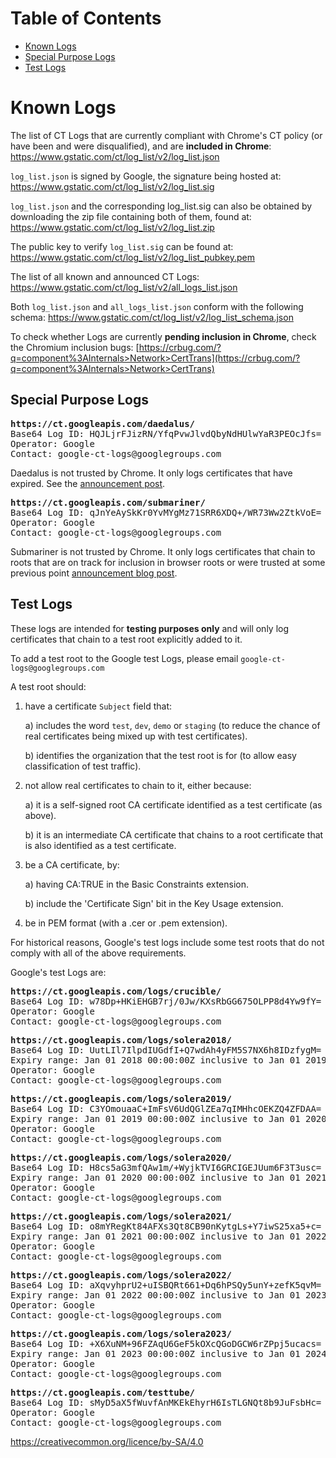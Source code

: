 # Table of Contents

 - [Known Logs](#known-logs)
 - [Special Purpose Logs](#special-purpose-logs)
 - [Test Logs](#test-logs)

# Known Logs

The list of CT Logs that are currently compliant with Chrome's CT policy (or
have been and were disqualified), and are **included in Chrome**:
https://www.gstatic.com/ct/log_list/v2/log_list.json

`log_list.json` is signed by Google, the signature being hosted at:
https://www.gstatic.com/ct/log_list/v2/log_list.sig

`log_list.json` and the corresponding log_list.sig can also be obtained by
downloading the zip file containing both of them, found at:
https://www.gstatic.com/ct/log_list/v2/log_list.zip

The public key to verify `log_list.sig` can be found at:
https://www.gstatic.com/ct/log_list/v2/log_list_pubkey.pem

The list of all known and announced CT Logs:
https://www.gstatic.com/ct/log_list/v2/all_logs_list.json

Both `log_list.json` and `all_logs_list.json` conform with the following schema:
https://www.gstatic.com/ct/log_list/v2/log_list_schema.json

To check whether Logs are currently **pending inclusion in Chrome**, check the
Chromium inclusion bugs:
[https://crbug.com/?q=component%3AInternals>Network>CertTrans](https://crbug.com/?q=component%3AInternals>Network>CertTrans)

## Special Purpose Logs

<pre>
<b>https://ct.googleapis.com/daedalus/</b>
Base64 Log ID: HQJLjrFJizRN/YfqPvwJlvdQbyNdHUlwYaR3PEOcJfs=
Operator: Google
Contact: google-ct-logs@googlegroups.com
</pre>

Daedalus is not trusted by Chrome. It only logs certificates that have expired.
See the
[announcement post](https://groups.google.com/forum/#!topic/certificate-transparency/GUgWzCSN30I).

<pre>
<b>https://ct.googleapis.com/submariner/</b>
Base64 Log ID: qJnYeAySkKr0YvMYgMz71SRR6XDQ+/WR73Ww2ZtkVoE=
Operator: Google
Contact: google-ct-logs@googlegroups.com
</pre>

Submariner is not trusted by Chrome. It only logs certificates that chain to
roots that are on track for inclusion in browser roots or were trusted at some
previous point
[announcement blog post](https://security.googleblog.com/2016/03/certificate-transparency-for-untrusted.html).

## Test Logs

These logs are intended for **testing purposes only** and will only log
certificates that chain to a test root explicitly added to it.

To add a test root to the Google test Logs, please email
`google-ct-logs@googlegroups.com`

A test root should:

1.  have a certificate `Subject` field that:

    a) includes the word `test`, `dev`, `demo` or `staging` (to reduce the
    chance of real certificates being mixed up with test certificates).

    b) identifies the organization that the test root is for (to allow easy
    classification of test traffic).

2.  not allow real certificates to chain to it, either because:

    a) it is a self-signed root CA certificate identified as a test certificate
    (as above).

    b) it is an intermediate CA certificate that chains to a root certificate
    that is also identified as a test certificate.

3.  be a CA certificate, by:

    a) having CA:TRUE in the Basic Constraints extension.

    b) include the 'Certificate Sign' bit in the Key Usage extension.

4.  be in PEM format (with a .cer or .pem extension).

For historical reasons, Google's test logs include some test roots that do not
comply with all of the above requirements.

Google's test Logs are:

<pre>
<b>https://ct.googleapis.com/logs/crucible/</b>
Base64 Log ID: w78Dp+HKiEHGB7rj/0Jw/KXsRbGG675OLPP8d4Yw9fY=
Operator: Google
Contact: google-ct-logs@googlegroups.com
</pre>

<pre>
<b>https://ct.googleapis.com/logs/solera2018/</b>
Base64 Log ID: UutLIl7IlpdIUGdfI+Q7wdAh4yFM5S7NX6h8IDzfygM=
Expiry range: Jan 01 2018 00:00:00Z inclusive to Jan 01 2019 00:00:00Z exclusive
Operator: Google
Contact: google-ct-logs@googlegroups.com
</pre>

<pre>
<b>https://ct.googleapis.com/logs/solera2019/</b>
Base64 Log ID: C3YOmouaaC+ImFsV6UdQGlZEa7qIMHhcOEKZQ4ZFDAA=
Expiry range: Jan 01 2019 00:00:00Z inclusive to Jan 01 2020 00:00:00Z exclusive
Operator: Google
Contact: google-ct-logs@googlegroups.com
</pre>

<pre>
<b>https://ct.googleapis.com/logs/solera2020/</b>
Base64 Log ID: H8cs5aG3mfQAw1m/+WyjkTVI6GRCIGEJUum6F3T3usc=
Expiry range: Jan 01 2020 00:00:00Z inclusive to Jan 01 2021 00:00:00Z exclusive
Operator: Google
Contact: google-ct-logs@googlegroups.com
</pre>

<pre>
<b>https://ct.googleapis.com/logs/solera2021/</b>
Base64 Log ID: o8mYRegKt84AFXs3Qt8CB90nKytgLs+Y7iwS25xa5+c=
Expiry range: Jan 01 2021 00:00:00Z inclusive to Jan 01 2022 00:00:00Z exclusive
Operator: Google
Contact: google-ct-logs@googlegroups.com
</pre>

<pre>
<b>https://ct.googleapis.com/logs/solera2022/</b>
Base64 Log ID: aXqvyhprU2+uISBQRt661+Dq6hPSQy5unY+zefK5qvM=
Expiry range: Jan 01 2022 00:00:00Z inclusive to Jan 01 2023 00:00:00Z exclusive
Operator: Google
Contact: google-ct-logs@googlegroups.com
</pre>

<pre>
<b>https://ct.googleapis.com/logs/solera2023/</b>
Base64 Log ID: +X6XuNM+96FZAqU6GeF5kOXcQGoDGCW6rZPpj5ucacs=
Expiry range: Jan 01 2023 00:00:00Z inclusive to Jan 01 2024 00:00:00Z exclusive
Operator: Google
Contact: google-ct-logs@googlegroups.com
</pre>

<pre>
<b>https://ct.googleapis.com/testtube/</b>
Base64 Log ID: sMyD5aX5fWuvfAnMKEkEhyrH6IsTLGNQt8b9JuFsbHc=
Operator: Google
Contact: google-ct-logs@googlegroups.com
</pre>

https://creativecommon.org/licence/by-SA/4.0
